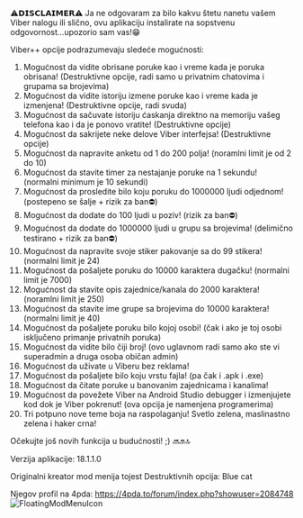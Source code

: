 ⚠️𝗗𝗜𝗦𝗖𝗟𝗔𝗜𝗠𝗘𝗥⚠️
Ja ne odgovaram za bilo kakvu štetu nanetu vašem Viber nalogu ili slično, ovu aplikaciju instalirate na sopstvenu odgovornost...upozorio sam vas!😁

Viber++ opcije podrazumevaju sledeće mogućnosti:
1. Mogućnost da vidite obrisane poruke kao i vreme kada je poruka obrisana! (Destruktivne opcije, radi samo u privatnim chatovima i grupama sa brojevima)
2. Mogućnost da vidite istoriju izmene poruke kao i vreme kada je izmenjena! (Destruktivne opcije, radi svuda)
3. Mogućnost da sačuvate istoriju ćaskanja direktno na memoriju vašeg telefona kao i da je ponovo vratite! (Destruktivne opcije)
5. Mogućnost da sakrijete neke delove Viber interfejsa! (Destruktivne opcije)
6. Mogućnost da napravite anketu od 1 do 200 polja! (noramlni limit je od 2 do 10)
7. Mogućnost da stavite timer za nestajanje poruke na 1 sekundu! (normalni minimum je 10 sekundi)
9. Mogućnost da prosledite bilo koju poruku do 1000000 ljudi odjednom! (postepeno se šalje + rizik za ban⛔️)
10. Mogućnost da dodate do 100 ljudi u poziv! (rizik za ban⛔️)
11. Mogućnost da dodate do 1000000 ljudi u grupu sa brojevima! (delimično testirano + rizik za ban⛔️)
12. Mogućnost da napravite svoje stiker pakovanje sa do 99 stikera! (normalni limit je 24)
13. Mogućnost da pošaljete poruku do 10000 karaktera dugačku! (normalni limit je 7000)
14. Mogućnost da stavite opis zajednice/kanala do 2000 karaktera! (noramlni limit je 250)
15. Mogućnost da stavite ime grupe sa brojevima do 10000 karaktera! (normalni limit je 40)
16. Mogućnost da pošaljete poruku bilo kojoj osobi! (čak i ako je toj osobi isključeno primanje privatnih poruka)
17. Mogućnost da vidite bilo čiji broj! (ovo uglavnom radi samo ako ste vi superadmin a druga osoba običan admin)
18. Mogućnost da uživate u Viberu bez reklama!
19. Mogućnost da pošaljete bilo koju vrstu fajla! (pa čak i .apk i .exe)
20. Mogućnost da čitate poruke u banovanim zajednicama i kanalima!
21. Mogućnost da povežete Viber na Android Studio debugger i izmenjujete kod dok je Viber pokrenut! (ova opcija je namenjena programerima)
22. Tri potpuno nove teme boja na raspolaganju! Svetlo zelena, maslinastno zelena i haker crna!

Očekujte još novih funkcija u budućnosti! ;) 🔜🔛🔝

Verzija aplikacije: 18.1.1.0

Originalni kreator mod menija tojest Destruktivnih opcija: Blue cat

Njegov profil na 4pda:
https://4pda.to/forum/index.php?showuser=2084748
![FloatingModMenuIcon](https://github.com/Splinterovski/Viber-Plus-Plus/assets/89694006/83b6bd7b-ec6c-4a71-a1b3-2a2a5cb7694e)
